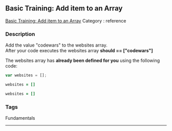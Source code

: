 ## Basic Training: Add item to an Array
[Basic Training: Add item to an Array](https://www.codewars.com/kata/basic-training-add-item-to-an-array)
Category : reference

### Description
Add the value "codewars" to the websites array.  
After your code executes the websites array **should == ["codewars"]**

The websites array has **already been defined for you** using the following code:
```javascript
var websites = [];
```
```coffeescript
websites = []
```
```ruby
websites = []
```

### Tags
Fundamentals

- - -
